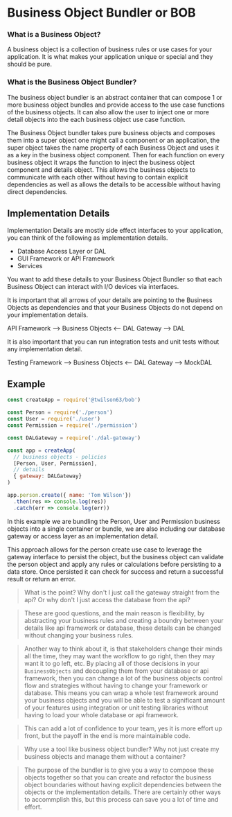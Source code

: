 # Business Object Bundler or BOB

### What is a Business Object? 

A business object is a collection of business rules or use cases for your application. 
It is what makes your application unique or special and they should be pure.

### What is the Business Object Bundler?

The business object bundler is an abstract container that can compose
1 or more business object bundles and provide access to the use case
functions of the business objects. It can also allow the user to inject
one or more detail objects into the each business object use case
function.

The Business Object bundler takes pure business objects and composes them
into a super object one might call a component or an application, the super 
object takes the name property of each Business Object and uses it as a key
in the business object component. Then for each function on every business
object it wraps the function to inject the business object component 
and details object. This allows the business objects to communicate with each 
other without having to contain explicit dependencies as well as allows the
details to be accessible without having direct dependencies. 

## Implementation Details

Implementation Details are mostly side effect interfaces to your application, you can think of the following as implementation details.

* Database Access Layer or DAL
* GUI Framework or API Framework
* Services

You want to add these details to your Business Object Bundler so that each Business Object can interact with I/O devices via interfaces.

It is important that all arrows of your details are pointing to the Business Objects as dependencies and that your Business Objects do not depend on your implementation details.

API Framework --> Business Objects <-- DAL Gateway --> DAL

It is also important that you can run integration tests and unit tests without any implementation detail.

Testing Framework --> Business Objects <-- DAL Gateway --> MockDAL

## Example

``` js
const createApp = require('@twilson63/bob')

const Person = require('./person')
const User = require('./user')
const Permission = require('./permission')

const DALGateway = require('./dal-gateway')

const app = createApp(
  // business objects - policies
  [Person, User, Permission], 
  // details
  { gateway: DALGateway}
)

app.person.create({ name: 'Tom Wilson'})
  .then(res => console.log(res))
  .catch(err => console.log(err))

```

In this example we are bundling the Person, User and Permission business objects into a single 
container or bundle, we are also including our database gateway or access layer as an implementation
detail.

This approach allows for the person create use case to leverage the gateway interface to persist the object, 
but the business object can validate the person object and apply any rules or calculations before persisting
to a data store. Once persisted it can check for success and return a successful result or return an error.

> What is the point? Why don't I just call the gateway straight from the api? Or why don't I just access the
database from the api?

> These are good questions, and the main reason is flexibility, by abstracting your business rules and creating 
a boundry between your details like api framework or database, these details can be changed without changing your
business rules.

> Another way to think about it, is that stakeholders change their minds all the time, they may want the workflow
to go right, then they may want it to go left, etc. By placing all of those decisions in your `BusinessObjects` 
and decoupling them from your database or api framework, then you can change a lot of the business objects 
control flow and strategies without having to change your framework or database. This means you can wrap a whole 
test framework around your business objects and you will be able to test a significant amount of your features 
using integration or unit testing libraries without having to load your whole database or api framework.

> This can add a lot of confidence to your team, yes it is more effort up front, but the payoff in the end is 
more maintainable code.

> Why use a tool like business object bundler? Why not just create my business objects and manage them without
a container?

> The purpose of the bundler is to give you a way to compose these objects together so that you can create 
and refactor the business object boundaries without having explicit dependencies between the objects or 
the implementation details. There are certainly other ways to accommplish this, but this process can 
save you a lot of time and effort.






